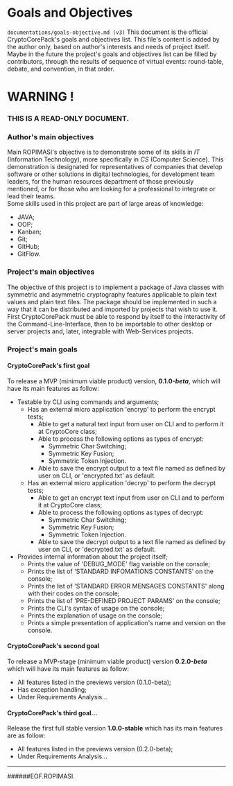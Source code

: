 ﻿<a name="presentation"></a>

# Goals and Objectives
`documentations/goals-objective.md (v3)`
This document is the official CryptoCorePack's goals and objectives list. This file's content is added by the author only, based on author's interests and needs of project itself. Maybe in the future the project's goals and objectives list can be filled by contributors, through the results of sequence of virtual events: round-table, debate, and convention, in that order.  
  
  
  
# WARNING !
### THIS IS A READ-ONLY DOCUMENT.  
  
  
  
### Author's main objectives
Main ROPIMASI's objective is to demonstrate some of its skills in _IT_ (Information Technology), more specifically in _CS_ (Computer Science). This demonstration is designated for representatives of companies that develop software or other solutions in digital technologies, for development team leaders, for the human resources department of those previously mentioned, or for those who are looking for a professional to integrate or lead their teams.  
Some skills used in this project are part of large areas of knowledge:
+ JAVA;
+ OOP;
+ Kanban;
+ Git;
+ GitHub;
+ GitFlow.  
<!-- + Requirements Analysis soon future -->
<!-- + UML soon future -->
<!-- + SCRUM in progress to be shown -->
<!-- + MVC future -->
<!-- + API further future -->
  
  
  
### Project's main objectives
The objective of this project is to implement a package of Java classes with symmetric and asymmetric cryptography features applicable to plain text values and  plain text files. The package should be implemented in such a way that it can be distributed and imported by projects that wish to use it. First CryptoCorePack must be able to respond by itself to the interactivity of the Command-Line-Interface, then to be importable to other desktop or server projects and, later, integrable with Web-Services projects.  
  
  
  
### Project's main goals
#### CryptoCorePack's **first goal**
To release a MVP (minimum viable product) version, **0.1.0-_beta_**, which will have its main features as follow:
+ Testable by CLI using commands and arguments;
  - Has an external micro application 'encryp' to perform the encrypt tests;
    - Able to get a natural text input from user on CLI and to perform it at CryptoCore class; 
    - Able to process the following options as types of encrypt:
      - Symmetric Char Switching;
      - Symmetric Key Fusion;
      - Symmetric Token Injection.
    - Able to save the encrypt output to a text file named as defined by user on CLI, or 'encrypted.txt' as default.
  - Has an external micro application 'decryp' to perform the decrypt tests;
    - Able to get an encrypt text input from user on CLI and to perform it at CryptoCore class; 
    - Able to process the following options as types of decrypt: 
      - Symmetric Char Switching;
      - Symmetric Key Fusion;
      - Symmetric Token Injection.
    - Able to save the decrypt output to a text file named as defined by user on CLI, or 'decrypted.txt' as default.
+ Provides internal information about the project itself;
  - Prints the value of 'DEBUG_MODE' flag variable on the console;
  - Prints the list of 'STANDARD INFOMATIONS CONSTANTS' on the console;
  - Prints the list of 'STANDARD ERROR MENSAGES CONSTANTS' along with their codes on the console;
  - Prints the list of 'PRE-DEFINED PROJECT PARAMS' on the console;
  - Prints the CLI's syntax of usage on the console;
  - Prints the explanation of usage on the console;
  - Prints a simple presentation of application's name and version on the console.  
  
#### CryptoCorePack's **second goal**
To release a MVP-stage (minimum viable product) version **0.2.0-_beta_** which will have its main features as follow:
+ All features listed in the previews version (0.1.0-beta);
+ Has exception handling;
+ Under Requirements Analysis...  
  
#### CryptoCorePack's **third goal**...
Release the first full stable version **1.0.0-stable** which has its main features are as follow:
+ All features listed in the previews version (0.2.0-beta);
+ Under Requirements Analysis...  
  
---  
  
  
  
######EOF.ROPIMASI.  